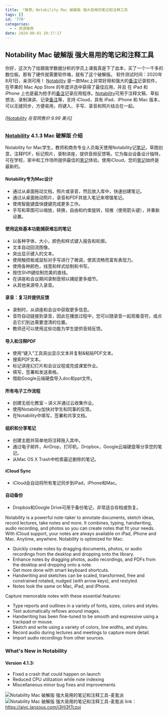 ```yaml
---
title: 「推荐」Notability Mac 破解版 强大易用的笔记和注释工具
tags: []
id: '770'
categories:
  - - 资源推荐
date: 2020-08-01 20:17:17
---
```


## Notability Mac 破解版 强大易用的笔记和注释工具

你好，这次为了给跟我学数据分析的学员上课我真是下了血本，买了一个一千多的数位板。那有了硬件就需要软件咯，就有了这个破解版。 软件测试时间：2020年8月1日，亲测可用！ [Notability](https://www.waitsun.com/tag/notability) 是一款Mac上非常好用和强大的[备注](https://www.waitsun.com/tag/备注)记录软件，在苹果的 Mac App Store 的年度评选中获得了最佳应用，并且 在 iPad 和 iPhone 上也是最为抢手的[备注](https://www.waitsun.com/tag/备注)记录应用程序。[Notability](https://www.waitsun.com/tag/notability)可用于注释文稿、草拟想法、录制演讲、记录[备注](https://www.waitsun.com/tag/备注)等，支持 iCloud，具有 iPad、iPhone 和 Mac 版本，可以无缝同步，方便易用，将键入、手写、录音和照片结合在一起。

###### \[[Notability](https://www.waitsun.com/tag/notability) 在官网售价 9.99 美元\]

### [Notability](https://www.waitsun.com/tag/notability) 4.1.3 Mac 破解版 介绍

Notability for Mac学生，教师和商务专业人员每天使用Notability记[笔记](https://www.waitsun.com/tag/笔记)，草图创意，注释PDF，标记照片，录制讲座，提供音频反馈等。它为每台设备设计独特，可在学校，家中和工作场所提供最佳的[笔记](https://www.waitsun.com/tag/笔记)体验。使用iCloud，您的[笔记](https://www.waitsun.com/tag/笔记)始终是最新的。

#### Notability专为Mac设计

*   通过从桌面拖动文档，照片或录音，然后放入库中，快速创建笔记。
*   通过从桌面拖动照片，录音和PDF并放入笔记来增强笔记。
*   使用智能键盘快捷键完成更多工作。
*   手写和草图可以缩放，转换，自由和约束旋转，轻推（使用箭头键），并重新设置。

#### 使用这些基本功能捕获难忘的笔记

*   以各种字体，大小，颜色和样式键入报告和轮廓。
*   文本自动回流图像。
*   突出显示键入的文本。
*   使用触控板或鼠标对手写进行了微调，使其流畅而富有表现力。
*   使用各种颜色，线宽和样式绘制和书写。
*   按住Shift键绘制完美的直线。
*   在讲座和会议期间录制音频以捕捉更多细节。
*   从其他来源导入录音。

#### 录音：复习并提供反馈

*   录制时，从讲座和会议中获取更多信息。
*   音符自动链接到录音，因此在播放过程中，您可以随录音一起观看音符，或点击它们到达需要澄清的位置。
*   教师还可以使用这些功能为学生提供音频反馈。

#### 导入和注释PDF

*   使用“键入”工具突出显示文本并复制&粘贴PDF文本。
*   搜索PDF文本。
*   标记讲座幻灯片和会议议程或完成课堂作业。
*   填写，签署和发送表格。
*   借助Google云端硬盘导入doc和ppt文件。

#### 所有电子工作流程

*   创建无纸化教室 – 讲义并通过云收集作业。
*   使用Notability加快对学生和同事的反馈。
*   在Notability中填写，签署和共享文档。

#### 组织和分享笔记

*   创建主题并简单地将注释拖入其中。
*   通过电子邮件，AirDrop，打印机，Dropbox，Google云端硬盘等分享您的笔记。
*   从Mac OS X Trash中检索最近删除的笔记。

#### iCloud Sync

*   iCloud会自动将所有笔记同步到iPad，iPhone和Mac。

#### 自动备份

*   Dropbox和Google Drive可用于备份笔记，非常适合存档或恢复。

Notability is a powerful note-taker to annotate documents, sketch ideas, record lectures, take notes and more. It combines, typing, handwriting, audio recording, and photos so you can create notes that fit your needs. With iCloud support, your notes are always available on iPad, iPhone and Mac. Anytime, anywhere. Notability is optimized for Mac:

*   Quickly create notes by dragging documents, photos, or audio recordings from the desktop and dropping onto the library.
*   Enhance notes by dragging photos, audio recordings, and PDFs from the desktop and dropping onto a note.
*   Get more done with smart keyboard shortcuts.
*   Handwriting and sketches can be scaled, transformed, free and constrained rotated, nudged (with arrow keys), and restyled.
*   Notes look the same on Mac, iPad, and iPhone.

Capture memorable notes with these essential features:

*   Type reports and outlines in a variety of fonts, sizes, colors and styles.
*   Text automatically reflows around images.
*   Handwriting has been fine-tuned to be smooth and expressive using a trackpad or mouse.
*   Sketch and write using a variety of colors, line widths, and styles.
*   Record audio during lectures and meetings to capture more detail.
*   Import audio recordings from other sources.

### What's New in Notability

#### Version 4.1.3:

*   Fixed a crash that could happen on launch
*   Reduced CPU utilization while note indexing
*   Miscellaneous minor bug fixes and improvements

![Notability Mac 破解版 强大易用的笔记和注释工具-麦氪派](https://images-aiyc-1301641396.cos.ap-guangzhou.myqcloud.com/20200801200650.png)![Notability Mac 破解版 强大易用的笔记和注释工具-麦氪派](https://images-aiyc-1301641396.cos.ap-guangzhou.myqcloud.com/20200801200709.png) link：https://aiyc.lanzous.com/i3Hi3f7czuj
